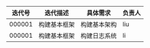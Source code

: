 | 迭代号 | 迭代描述     | 具体需求     | 负责人 |
| ------ | ------------ | ------------ | ------ |
| 000001 | 构建基本框架 | 构建基本架构 | liu    |
| 000001 | 构建基本框架 | 构建日志系统 | li     |
